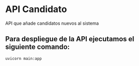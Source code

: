 # API Candidato

API que añade candidatos nuevos al sistema

## Para despliegue de la API ejecutamos el siguiente comando:
```python
uvicorn main:app
```